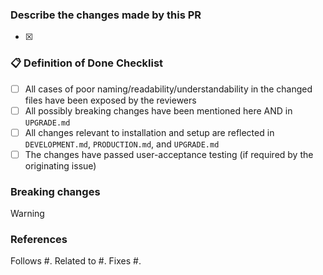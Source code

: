 ### Describe the changes made by this PR

- [x] 

### :clipboard: Definition of Done Checklist

- [ ] All cases of poor naming/readability/understandability in the changed files have been exposed by the reviewers
- [ ] All possibly breaking changes have been mentioned here AND in `UPGRADE.md`
- [ ] All changes relevant to installation and setup are reflected in `DEVELOPMENT.md`, `PRODUCTION.md`, and `UPGRADE.md`
- [ ] The changes have passed user-acceptance testing (if required by the originating issue)

### Breaking changes

>[!WARNING]
>
>

### References

Follows #.
Related to #.
Fixes #.
